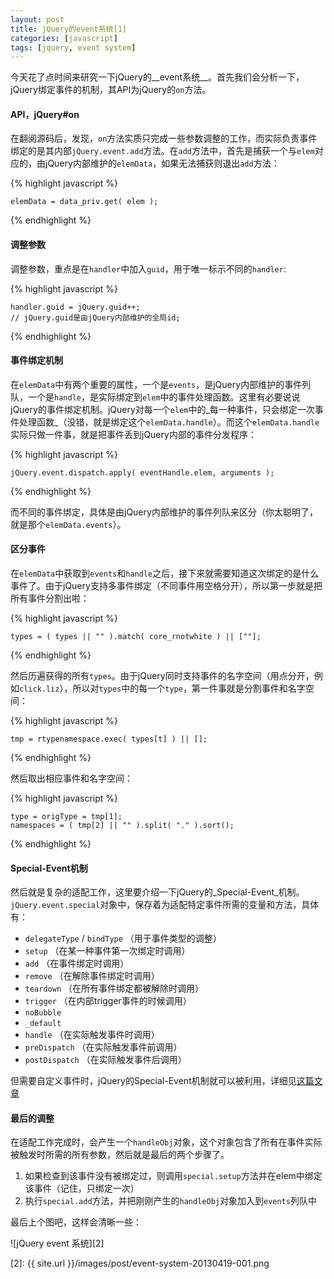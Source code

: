 ```yaml
---
layout: post
title: jQuery的event系统[1]
categories: [javascript]
tags: [jquery, event system]
---
```



今天花了点时间来研究一下jQuery的__event系统__。首先我们会分析一下，jQuery绑定事件的机制，其API为jQuery的`on`方法。


#### API，jQuery#on

在翻阅源码后，发现，`on`方法实质只完成一些参数调整的工作，而实际负责事件绑定的是其内部`jQuery.event.add`方法。在`add`方法中，首先是捕获一个与`elem`对应的，由jQuery内部维护的`elemData`，如果无法捕获则退出`add`方法：

{% highlight javascript %}

    elemData = data_priv.get( elem );

{% endhighlight %}


#### 调整参数

调整参数，重点是在`handler`中加入`guid`，用于唯一标示不同的`handler`:

{% highlight javascript %}

    handler.guid = jQuery.guid++;
    // jQuery.guid是由jQuery内部维护的全局id;

{% endhighlight %}


#### 事件绑定机制

在`elemData`中有两个重要的属性，一个是`events`，是jQuery内部维护的事件列队，一个是`handle`，是实际绑定到`elem`中的事件处理函数。这里有必要说说jQuery的事件绑定机制。jQuery对每一个`elem`中的_每一种事件，只会绑定一次事件处理函数_（没错，就是绑定这个`elemData.handle`）。而这个`elemData.handle`实际只做一件事，就是把事件丢到jQuery内部的事件分发程序：

{% highlight javascript %}

    jQuery.event.dispatch.apply( eventHandle.elem, arguments );

{% endhighlight %}

而不同的事件绑定，具体是由jQuery内部维护的事件列队来区分（你太聪明了，就是那个`elemData.events`）。


#### 区分事件

在`elemData`中获取到`events`和`handle`之后，接下来就需要知道这次绑定的是什么事件了。由于jQuery支持多事件绑定（不同事件用空格分开），所以第一步就是把所有事件分割出啦：

{% highlight javascript %}

    types = ( types || "" ).match( core_rnotwhite ) || [""];

{% endhighlight %}

然后历遍获得的所有`types`。由于jQuery同时支持事件的名字空间（用点分开，例如`click.liz`），所以对`types`中的每一个`type`，第一件事就是分割事件和名字空间：

{% highlight javascript %}

    tmp = rtypenamespace.exec( types[t] ) || [];

{% endhighlight %}

然后取出相应事件和名字空间：

{% highlight javascript %}

    type = origType = tmp[1];
    namespaces = ( tmp[2] || "" ).split( "." ).sort();

{% endhighlight %}


#### Special-Event机制

然后就是复杂的适配工作，这里要介绍一下jQuery的_Special-Event_机制。`jQuery.event.special`对象中，保存着为适配特定事件所需的变量和方法，具体有：

+ `delegateType` / `bindType` （用于事件类型的调整）
+ `setup` （在某一种事件第一次绑定时调用）
+ `add` （在事件绑定时调用）
+ `remove` （在解除事件绑定时调用）
+ `teardown` （在所有事件绑定都被解除时调用）
+ `trigger` （在内部trigger事件的时候调用）
+ `noBubble`
+ `_default`
+ `handle` （在实际触发事件时调用）
+ `preDispatch` （在实际触发事件前调用）
+ `postDispatch` （在实际触发事件后调用）

但需要自定义事件时，jQuery的Special-Event机制就可以被利用，详细见[这篇文章][1]


#### 最后的调整

在适配工作完成时，会产生一个`handleObj`对象，这个对象包含了所有在事件实际被触发时所需的所有参数，然后就是最后的两个步骤了。

1. 如果检查到该事件没有被绑定过，则调用`special.setup`方法并在elem中绑定该事件（记住，只绑定一次）
2. 执行`special.add`方法，并把刚刚产生的`handleObj`对象加入到`events`列队中

最后上个图吧，这样会清晰一些：

![jQuery event 系统][2]


[1]: http://brandonaaron.net/blog/2009/03/26/special-events
[2]: {{ site.url }}/images/post/event-system-20130419-001.png




